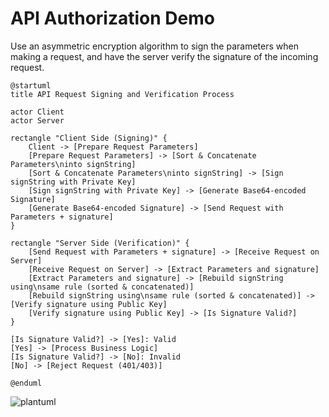 # API Authorization Demo

Use an asymmetric encryption algorithm to sign the parameters when making a request, and have the server verify the signature of the incoming request.

```plantuml
@startuml
title API Request Signing and Verification Process

actor Client
actor Server

rectangle "Client Side (Signing)" {
    Client -> [Prepare Request Parameters]
    [Prepare Request Parameters] -> [Sort & Concatenate Parameters\ninto signString]
    [Sort & Concatenate Parameters\ninto signString] -> [Sign signString with Private Key]
    [Sign signString with Private Key] -> [Generate Base64-encoded Signature]
    [Generate Base64-encoded Signature] -> [Send Request with Parameters + signature]
}

rectangle "Server Side (Verification)" {
    [Send Request with Parameters + signature] -> [Receive Request on Server]
    [Receive Request on Server] -> [Extract Parameters and signature]
    [Extract Parameters and signature] -> [Rebuild signString using\nsame rule (sorted & concatenated)]
    [Rebuild signString using\nsame rule (sorted & concatenated)] -> [Verify signature using Public Key]
    [Verify signature using Public Key] -> [Is Signature Valid?]
}

[Is Signature Valid?] -> [Yes]: Valid
[Yes] -> [Process Business Logic]
[Is Signature Valid?] -> [No]: Invalid
[No] -> [Reject Request (401/403)]

@enduml
```

![plantuml](https://www.plantuml.com/plantuml/svg/fPFVYzD04CVVyrSCzt3qaCCJYmy-w7c7I54aNA0WjW_RtJ6kR7TrTZPQnF_TpNH9Kf16iT3I-J6VcSntSXjP4QUzgzYoGtXLh-01loMC38rjlVKjA6zWZMG_MQtO1Wyr1OqnLfNI70ZkdKNFnMYGEgIg8jIiV9kH5nBlSGPXKQ1N5_2pWlmfmUiNyB4c_Ae8X_wr8hL7HefRIJsN880c4CCbt0Ul5QFFtqdA9hVb037tRvZo20BzrwBIADiJ9tot_1bgibrV_HOF1JsR9h0tw95wpvsA-6nvZLu7WqRMhpWH5jfiNfaDlHas91t7nu5744VghnELZi8LbQPo3rBzFLe6UK2DjXlL2huSXppFkRYKl_x1fFHKP3d4UBgL-RGooovPPwPYf9X_DpxcAg3a41On4AE1Iz3ZBPWhwVD_11b1LdeO1pkMGvrspkh9qSpd2MuLH-5XhPmrBqNHFmQauWF6xVEZfn93lELTXhk-JV_dNMYjtfxXl0yPi_ATW7ghRFWBQXx4N2nldZnUtZpDwxj5RzBU_GO0)
